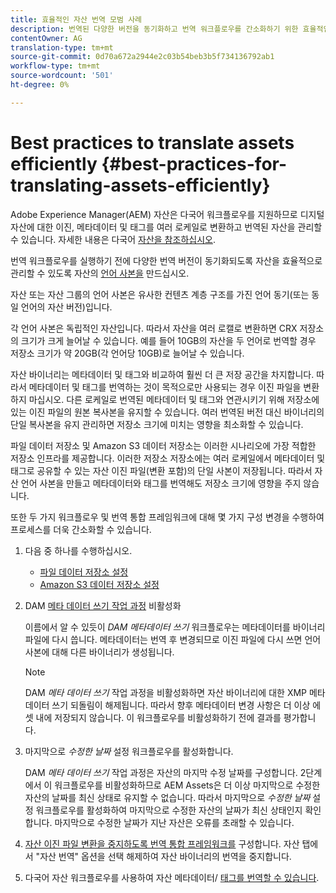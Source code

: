 ```yaml
---
title: 효율적인 자산 번역 모범 사례
description: 번역된 다양한 버전을 동기화하고 번역 워크플로우를 간소화하기 위한 효율적인 자산 관리를 위한 모범 사례
contentOwner: AG
translation-type: tm+mt
source-git-commit: 0d70a672a2944e2c03b54beb3b5f734136792ab1
workflow-type: tm+mt
source-wordcount: '501'
ht-degree: 0%

---
```



# Best practices to translate assets efficiently {#best-practices-for-translating-assets-efficiently}

Adobe Experience Manager(AEM) 자산은 다국어 워크플로우를 지원하므로 디지털 자산에 대한 이진, 메타데이터 및 태그를 여러 로케일로 변환하고 번역된 자산을 관리할 수 있습니다. 자세한 내용은 다국어 [자산을 참조하십시오](multilingual-assets.md).

번역 워크플로우를 실행하기 전에 다양한 번역 버전이 동기화되도록 자산을 효율적으로 관리할 수 있도록 자산의 [언어 사본을](preparing-assets-for-translation.md) 만드십시오.

자산 또는 자산 그룹의 언어 사본은 유사한 컨텐츠 계층 구조를 가진 언어 동기(또는 동일 언어의 자산 버전)입니다.

각 언어 사본은 독립적인 자산입니다. 따라서 자산을 여러 로캘로 변환하면 CRX 저장소의 크기가 크게 늘어날 수 있습니다. 예를 들어 10GB의 자산을 두 언어로 번역할 경우 저장소 크기가 약 20GB(각 언어당 10GB)로 늘어날 수 있습니다.

자산 바이너리는 메타데이터 및 태그와 비교하여 훨씬 더 큰 저장 공간을 차지합니다. 따라서 메타데이터 및 태그를 번역하는 것이 목적으로만 사용되는 경우 이진 파일을 변환하지 마십시오. 다른 로케일로 번역된 메타데이터 및 태그와 연관시키기 위해 저장소에 있는 이진 파일의 원본 복사본을 유지할 수 있습니다. 여러 번역된 버전 대신 바이너리의 단일 복사본을 유지 관리하면 저장소 크기에 미치는 영향을 최소화할 수 있습니다.

파일 데이터 저장소 및 Amazon S3 데이터 저장소는 이러한 시나리오에 가장 적합한 저장소 인프라를 제공합니다. 이러한 저장소 저장소에는 여러 로케일에서 메타데이터 및 태그로 공유할 수 있는 자산 이진 파일(변환 포함)의 단일 사본이 저장됩니다. 따라서 자산 언어 사본을 만들고 메타데이터와 태그를 번역해도 저장소 크기에 영향을 주지 않습니다.

또한 두 가지 워크플로우 및 번역 통합 프레임워크에 대해 몇 가지 구성 변경을 수행하여 프로세스를 더욱 간소화할 수 있습니다.

1. 다음 중 하나를 수행하십시오.

   * [파일 데이터 저장소 설정](/help/sites-deploying/data-store-config.md)
   * [Amazon S3 데이터 저장소 설정](/help/sites-deploying/data-store-config.md)

1. DAM [메타 데이터 쓰기 작업 과정](/help/sites-administering/workflow-offloader.md#disable-offloading) 비활성화

   이름에서 알 수 있듯이 *DAM 메타데이터 쓰기* 워크플로우는 메타데이터를 바이너리 파일에 다시 씁니다. 메타데이터는 번역 후 변경되므로 이진 파일에 다시 쓰면 언어 사본에 대해 다른 바이너리가 생성됩니다.

   >[!NOTE]
   >
   >DAM *메타 데이터 쓰기* 작업 과정을 비활성화하면 자산 바이너리에 대한 XMP 메타데이터 쓰기 되돌림이 해제됩니다. 따라서 향후 메타데이터 변경 사항은 더 이상 에셋 내에 저장되지 않습니다. 이 워크플로우를 비활성화하기 전에 결과를 평가합니다.

1. 마지막으로 *수정한 날짜* 설정 워크플로우를 활성화합니다.

   DAM *메타 데이터 쓰기* 작업 과정은 자산의 마지막 수정 날짜를 구성합니다. 2단계에서 이 워크플로우를 비활성화하므로 AEM Assets은 더 이상 마지막으로 수정한 자산의 날짜를 최신 상태로 유지할 수 없습니다. 따라서 마지막으로 *수정한 날짜* 설정 워크플로우를 활성화하여 마지막으로 수정한 자산의 날짜가 최신 상태인지 확인합니다. 마지막으로 수정한 날짜가 지난 자산은 오류를 초래할 수 있습니다.

1. [자산 이진 파일 변환을 중지하도록 번역 통합 프레임워크를](/help/sites-administering/tc-tic.md) 구성합니다. 자산 탭에서 &quot;자산 번역&quot; 옵션을 선택 해제하여 자산 바이너리의 번역을 중지합니다.
1. 다국어 자산 워크플로우를 사용하여 자산 메타데이터/ [태그를 번역할 수 있습니다](multilingual-assets.md).

